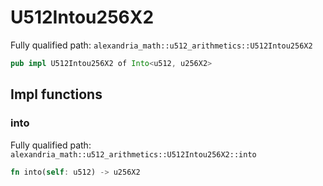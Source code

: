 # U512Intou256X2

Fully qualified path: `alexandria_math::u512_arithmetics::U512Intou256X2`

```rust
pub impl U512Intou256X2 of Into<u512, u256X2>
```

## Impl functions

### into

Fully qualified path: `alexandria_math::u512_arithmetics::U512Intou256X2::into`

```rust
fn into(self: u512) -> u256X2
```


